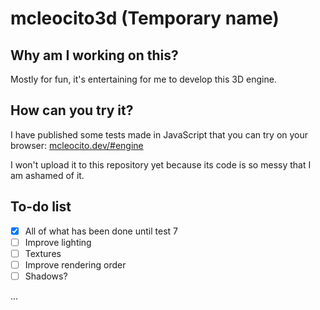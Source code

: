 # mcleocito3d (Temporary name)
## Why am I working on this?
Mostly for fun, it's entertaining for me to develop this 3D engine.
## How can you try it?
I have published some tests made in JavaScript that you can try on your browser: [mcleocito.dev/#engine](https://mcleocito.dev/#engine)

I won't upload it to this repository yet because its code is so messy that I am ashamed of it.
## To-do list
- [x] All of what has been done until test 7
- [ ] Improve lighting
- [ ] Textures
- [ ] Improve rendering order
- [ ] Shadows?

...
